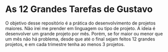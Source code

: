# As 12 Grandes Tarefas de Gustavo
<p>
O objetivo desse repositório é a prática do desenvolvimento de projetos maiores.
Não irei me prender em linguagem ou tipo de projeto. A ideia é desenvolver um grande projeto por mês.
Porém, se for maior ou menor que um mês não há problema, desde que até o final sejam feitos 12 grandes projetos, e em cada
trimestre tenha ao menos 3 projetos.
</p>



